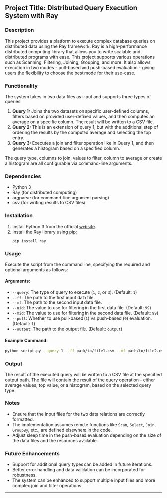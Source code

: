 ## Project Title: Distributed Query Execution System with Ray

### Description
This project provides a platform to execute complex database queries on distributed data using the Ray framework. Ray is a high-performance distributed computing library that allows you to write scalable and distributed programs with ease. This project supports various operations such as Scanning, Filtering, Joining, Grouping, and more. It also allows execution in two modes - pull-based and push-based evaluation - giving users the flexibility to choose the best mode for their use-case.

### Functionality
The system takes in two data files as input and supports three types of queries:

1. **Query 1:** Joins the two datasets on specific user-defined columns, filters based on provided user-defined values, and then computes an average on a specific column. The result will be written to a CSV file.
2. **Query 2:** This is an extension of query 1, but with the additional step of ordering the results by the computed average and selecting the top entry.
3. **Query 3:** Executes a join and filter operation like in Query 1, and then generates a histogram based on a specified column.

The query type, columns to join, values to filter, column to average or create a histogram are all configurable via command-line arguments.

### Dependencies
- Python 3
- Ray (for distributed computing)
- argparse (for command-line argument parsing)
- csv (for writing results to CSV files)

### Installation
1. Install Python 3 from the official [website](https://www.python.org/downloads/).
2. Install the Ray library using pip:
   ```
   pip install ray
   ```

### Usage
Execute the script from the command line, specifying the required and optional arguments as follows:

#### Arguments:
- `--query`: The type of query to execute (`1`, `2`, or `3`). (Default: `1`)
- `--ff`: The path to the first input data file.
- `--mf`: The path to the second input data file.
- `--uid`: The value to use for filtering in the first data file. (Default: `99`)
- `--mid`: The value to use for filtering in the second data file. (Default: `99`)
- `--pull`: Whether to use pull-based (`1`) vs push-based (`0`) evaluation. (Default: `1`)
- `--output`: The path to the output file. (Default: `output`)

#### Example Command:
```bash
python script.py --query 1 --ff path/to/file1.csv --mf path/to/file2.csv --uid 10 --mid 20 --pull 1 --output output.csv
```

### Output
The result of the executed query will be written to a CSV file at the specified output path. The file will contain the result of the query operation - either average values, top value, or a histogram, based on the selected query type.

### Notes
- Ensure that the input files for the two data relations are correctly formatted.
- The implementation assumes remote functions like `Scan`, `Select`, `Join`, `GroupBy`, etc., are defined elsewhere in the code.
- Adjust sleep time in the push-based evaluation depending on the size of the data files and the resources available.

### Future Enhancements
- Support for additional query types can be added in future iterations.
- Better error handling and data validation can be incorporated for robustness.
- The system can be enhanced to support multiple input files and more complex join and filter operations.

---